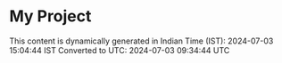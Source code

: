# My Project

This content is dynamically generated in Indian Time (IST): 2024-07-03 15:04:44 IST
Converted to UTC: 2024-07-03 09:34:44 UTC
